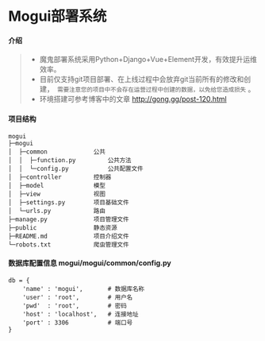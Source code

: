 # Mogui部署系统
#### 介绍
> * 魔鬼部署系统采用Python+Django+Vue+Element开发，有效提升运维效率。
> * 目前仅支持git项目部署、在上线过程中会放弃git当前所有的修改和创建，` 需要注意您的项目中不会存在运营过程中创建的数据，以免给您造成损失` 。
> * 环境搭建可参考博客中的文章 <a href="http://gong.gg/post-120.html" target="_blank">http://gong.gg/post-120.html</a>


#### 项目结构
```
mogui
├─mogui
│  ├─common             公共
│  │  ├─function.py         公共方法
│  │  └─config.py           公共配置文件
│  ├─controller         控制器
│  ├─model              模型
│  ├─view               视图
│  ├─settings.py        项目基础文件
│  └─urls.py            路由
├─manage.py             项目管理文件
├─public                静态资源
├─README.md             项目介绍文件
└─robots.txt            爬虫管理文件
```

#### 数据库配置信息 mogui/mogui/common/config.py
```
db = {
    'name' : 'mogui',       # 数据库名称
    'user' : 'root',        # 用户名
    'pwd'  : 'root',        # 密码
    'host' : 'localhost',   # 连接地址
    'port' : 3306           # 端口号
}
```

